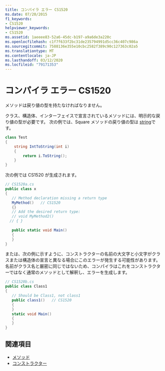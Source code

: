 ```yaml
---
title: コンパイラ エラー CS1520
ms.date: 07/20/2015
f1_keywords:
- CS1520
helpviewer_keywords:
- CS1520
ms.assetid: 1aeeee83-52a6-45dc-b197-a9a6de3a220c
ms.openlocfilehash: c1f7f633f2bc31de235794991d5cc36c407c986a
ms.sourcegitcommit: 7588136e355e10cbc2582f389c90c127363c02a5
ms.translationtype: MT
ms.contentlocale: ja-JP
ms.lasthandoff: 03/12/2020
ms.locfileid: "79171353"
---
```

# <a name="compiler-error-cs1520"></a>コンパイラ エラー CS1520
メソッドは戻り値の型を持たなければなりません。  
  
 クラス、構造体、インターフェイスで宣言されているメソッドには、明示的な戻り値の型が必要です。 次の例では、Square メソッドの戻り値の型は [string](../language-reference/builtin-types/reference-types.md)です。  
  
```csharp  
class Test  
{  
    string IntToString(int i)  
    {  
        return i.ToString();  
    }  
}  
```  
  
 次の例では CS1520 が生成されます。  
  
```csharp  
// CS1520a.cs  
public class x  
{  
   // Method declaration missing a return type  
   MyMethod()   // CS1520
   {}  
   // Add the desired return type:  
   // void MyMethod2()  
  // { }  
  
   public static void Main()  
   {  
   }  
}  
```  
  
 または、次の例に示すように、コンストラクターの名前の大文字と小文字がクラスまたは構造体の宣言と異なる場合にこのエラーが発生する可能性があります。 名前がクラス名と厳密に同じではないため、コンパイラはこれをコンストラクターではなく通常のメソッドとして解釈し、エラーを生成します。  
  
```csharp  
// CS1520b.cs  
public class Class1  
{  
   // Should be Class1, not class1  
   public class1()   // CS1520  
   {  
   }  
   static void Main()  
   {  
   }  
}  
```  
  
## <a name="see-also"></a>関連項目

- [メソッド](../programming-guide/classes-and-structs/methods.md)
- [コンストラクター](../programming-guide/classes-and-structs/constructors.md)
